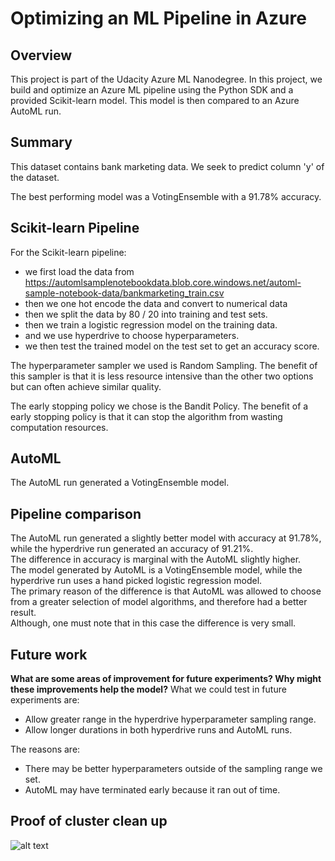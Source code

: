 # Optimizing an ML Pipeline in Azure

## Overview
This project is part of the Udacity Azure ML Nanodegree.
In this project, we build and optimize an Azure ML pipeline using the Python SDK and a provided Scikit-learn model.
This model is then compared to an Azure AutoML run.

## Summary
This dataset contains bank marketing data. We seek to predict column 'y' of the dataset.

The best performing model was a VotingEnsemble with a 91.78% accuracy.

## Scikit-learn Pipeline
For the Scikit-learn pipeline:
- we first load the data from https://automlsamplenotebookdata.blob.core.windows.net/automl-sample-notebook-data/bankmarketing_train.csv
- then we one hot encode the data and convert to numerical data
- then we split the data by 80 / 20 into training and test sets.
- then we train a logistic regression model on the training data.
- and we use hyperdrive to choose hyperparameters.
- we then test the trained model on the test set to get an accuracy score.

The hyperparameter sampler we used is Random Sampling. The benefit of this sampler is that it is less resource intensive than the other two options but can often achieve similar quality.

The early stopping policy we chose is the Bandit Policy. The benefit of a early stopping policy is that it can stop the algorithm from wasting computation resources.  

## AutoML
The AutoML run generated a VotingEnsemble model.

## Pipeline comparison
The AutoML run generated a slightly better model with accuracy at 91.78%, while the hyperdrive run generated an accuracy of 91.21%.  
The difference in accuracy is marginal with the AutoML slightly higher.  
The model generated by AutoML is a VotingEnsemble model, while the hyperdrive run uses a hand picked logistic regression model.  
The primary reason of the difference is that AutoML was allowed to choose from a greater selection of model algorithms, and therefore had a better result.  
Although, one must note that in this case the difference is very small.

## Future work
**What are some areas of improvement for future experiments? Why might these improvements help the model?**
What we could test in future experiments are:
- Allow greater range in the hyperdrive hyperparameter sampling range.
- Allow longer durations in both hyperdrive runs and AutoML runs.

The reasons are:
- There may be better hyperparameters outside of the sampling range we set.
- AutoML may have terminated early because it ran out of time.

## Proof of cluster clean up
![alt text](./sss/cc_delete.jpg "Screenshot of compute cluster marked for deletion")
